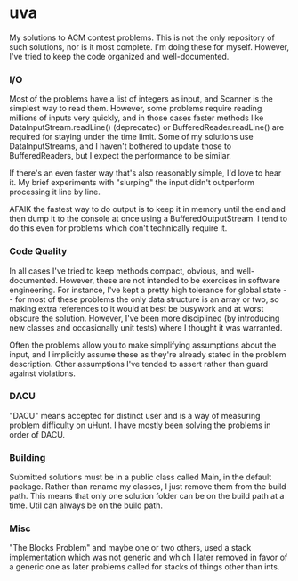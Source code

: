 uva
===

My solutions to ACM contest problems. This is not the only repository of such solutions, nor is it most complete. I'm doing these for myself. However, I've tried to keep the code organized and well-documented.

### I/O
Most of the problems have a list of integers as input, and Scanner is the simplest way to read them. However, some problems require reading millions of inputs very quickly, and in those cases faster methods like DataInputStream.readLine() (deprecated) or BufferedReader.readLine() are required for staying under the time limit. Some of my solutions use DataInputStreams, and I haven't bothered to update those to BufferedReaders, but I expect the performance to be similar.

If there's an even faster way that's also reasonably simple, I'd love to hear it. My brief experiments with "slurping" the input didn't outperform processing it line by line.

AFAIK the fastest way to do output is to keep it in memory until the end and then dump it to the console at once using a BufferedOutputStream. I tend to do this even for problems which don't technically require it.

### Code Quality
In all cases I've tried to keep methods compact, obvious, and well-documented. However, these are not intended to be exercises in software engineering. For instance, I've kept a pretty high tolerance for global state -- for most of these problems the only data structure is an array or two, so making extra references to it would at best be busywork and at worst obscure the solution. However, I've been more disciplined (by introducing new classes and occasionally unit tests) where I thought it was warranted.

Often the problems allow you to make simplifying assumptions about the input, and I implicitly assume these as they're already stated in the problem description. Other assumptions I've tended to assert rather than guard against violations.

### DACU
"DACU" means accepted for distinct user and is a way of measuring problem difficulty on uHunt. I have mostly been solving the problems in order of DACU.

### Building
Submitted solutions must be in a public class called Main, in the default package. Rather than rename my classes, I just remove them from the build path. This means that only one solution folder can be on the build path at a time. Util can always be on the build path.

### Misc
"The Blocks Problem" and maybe one or two others, used a stack implementation which was not generic and which I later removed in favor of a generic one as later problems called for stacks of things other than ints.
